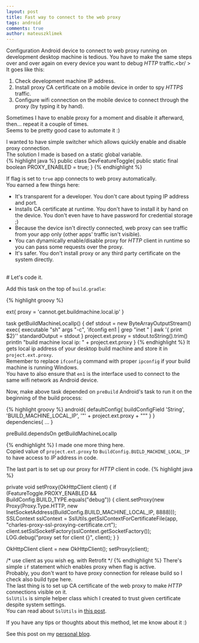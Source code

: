 ```yaml
---
layout: post
title: Fast way to connect to the web proxy
tags: android
comments: true
author: mateuszklimek
---
```


Configuration Android device to connect to web proxy running on development desktop machine is tedious.
You have to make the same steps over and over again on every device you want to debug *HTTP* traffic.<br/ >
It goes like this:<br/>

1. Check development machine IP address.
2. Install proxy CA certificate on a mobile device in order to spy *HTTPS* traffic.
3. Configure wifi connection on the mobile device to connect through the proxy (by typing it by hand).

Sometimes I have to enable proxy for a moment and disable it afterward, then... repeat it a couple of times.<br/>
Seems to be pretty good case to automate it :)

I wanted to have simple switcher which allows quickly enable and disable proxy connection.<br/> 
The solution I made is based on a static global variable. <br/>
{% highlight java %}
public class DevFeatureToggle{
    public static final boolean PROXY_ENABLED = true;
}
{% endhighlight %}

If flag is set to `true` app connects to web proxy automatically.<br/>
You earned a few things here:

* It's transparent for a developer. You don't care about typing IP address and port.
* Installs CA certificate at runtime. You don't have to install it by hand on the device. You don't even have to have password for credential storage ;)
* Because the device isn't directly connected, web proxy can see traffic from your app only (other apps' traffic isn't visible).
* You can dynamically enable/disable proxy for *HTTP* client in runtime so you can pass some requests over the proxy. 
* It's safer. You don't install proxy or any third party certificate on the system directly.

<br/>
# Let's code it.

Add this task on the top of `build.gradle`:

{% highlight groovy %}

ext{
    proxy = 'cannot.get.buildmachine.local.ip'
}

task getBuildMachineLocalIp() {
    def stdout = new ByteArrayOutputStream()
    exec{
        executable "sh"
        args "-c", 'ifconfig en1 | grep "inet " | awk \'{ print $2}\''
        standardOutput = stdout
    }
    project.ext.proxy = stdout.toString().trim()
    println "build machine local ip: " + project.ext.proxy
}
{% endhighlight %}
It gets local ip address of your desktop build machine and store it in `project.ext.proxy`.<br/>
Remember to replace `ifconfig` command with proper `ipconfig` if your build machine is running Windows.<br/>
You have to also ensure that `en1` is the interface used to connect to the same wifi network as Android device.

Now, make above task depended on `preBuild` Android's task to run it on the beginning of the build process:

{% highlight groovy %}
android{
    defaultConfig{
        buildConfigField 'String', 'BUILD_MACHINE_LOCAL_IP', '\"' + project.ext.proxy + "\""
    }
}
dependencies{
    ...
}

preBuild.dependsOn getBuildMachineLocalIp

{% endhighlight %}
I made one more thing here. <br/>
Copied value of `project.ext.proxy` to `BuildConfig.BUILD_MACHINE_LOCAL_IP` to have access to *IP* address in code.

The last part is to set up our proxy for *HTTP* client in code.
{% highlight java %}

private void setProxy(OkHttpClient client) {
    if (FeatureToggle.PROXY_ENABLED && BuildConfig.BUILD_TYPE.equals("debug")) {
        client.setProxy(new Proxy(Proxy.Type.HTTP, new InetSocketAddress(BuildConfig.BUILD_MACHINE_LOCAL_IP, 8888)));
        SSLContext sslContext = SslUtils.getSslContextForCertificateFile(app, "charles-proxy-ssl-proxying-certificate.crt");
        client.setSslSocketFactory(sslContext.getSocketFactory());
        LOG.debug("proxy set for client {}", client);
    }
}

OkHttpClient client = new OkHttpClient();
setProxy(client);

/*
use client as you wish eg. with Retrofit
*/
{% endhighlight %}
There's simple `if` statement which enables proxy when flag is active.<br/>
Probably, you don't want to have proxy connection for release build so I check also build type here.<br/>
The last thing is to set up CA certificate of the web proxy to make *HTTP* connections visible on it. <br/>
`SslUtils` is simple helper class which I created to trust given certificate despite system settings. <br/>
You can read about `SslUtils` in [this post](http://square.github.io/okhttp/).

If you have any tips or thoughts about this method, let me know about it :)

See this post on my [personal blog](http://mklimek.github.io/logging-with-retrofit2/).


